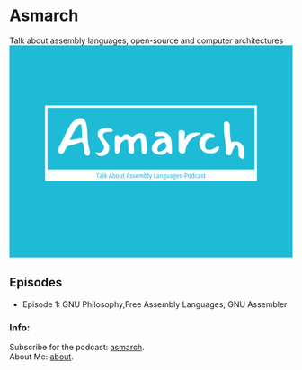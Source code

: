 # Asmarch
Talk about assembly languages, open-source and computer architectures
![asmarch logo](asmarchpod.png "asmarch logo")
## Episodes
+ Episode 1: GNU Philosophy,Free Assembly Languages, GNU Assembler

### Info: 
Subscribe for the podcast: [asmarch](https://asmarch.github.io/asmarch/podcast/feed.xml).  
About Me: [about](https://vrstanchev.github.io/vrstanchev).

